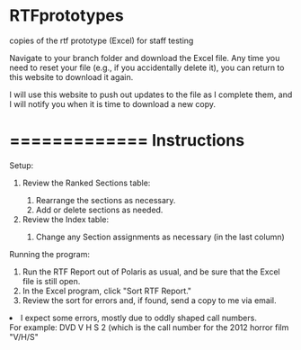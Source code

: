 RTFprototypes
=============

copies of the rtf prototype (Excel) for staff testing

Navigate to your branch folder and download the Excel file. Any time you need to reset your file (e.g., if you accidentally delete it), you can return to this website to download it again.

I will use this website to push out updates to the file as I complete them, and I will notify you when it is time to download a new copy. 

=============
Instructions
=============
Setup:
<p>
<ol>
<li>Review the Ranked Sections table:</li>
    <ol>
    <li>Rearrange the sections as necessary.</li>
    <li>Add or delete sections as needed.</li>
    </ol>
<li>Review the Index table:</li>
<ol>
<li>Change any Section assignments as necessary (in the last column)</li>
</ol>
</ol>
<p>
Running the program:
<ol>
<li>Run the RTF Report out of Polaris as usual, and be sure that the Excel file is still open. </li>
<li>In the Excel program, click "Sort RTF Report."</li>
<li>Review the sort for errors and, if found, send a copy to me via email.</li>
</ol>
<li>I expect some errors, mostly due to oddly shaped call numbers.</li>
For example: DVD V H S 2 (which is the call number for the 2012 horror film "V/H/S"



